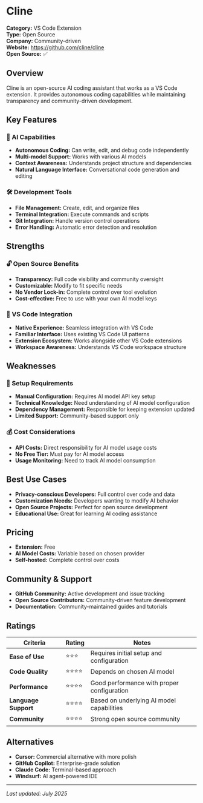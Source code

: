# Cline

**Category:** VS Code Extension  
**Type:** Open Source  
**Company:** Community-driven  
**Website:** https://github.com/cline/cline  
**Open Source:** ✅  

## Overview

Cline is an open-source AI coding assistant that works as a VS Code extension. It provides autonomous coding capabilities while maintaining transparency and community-driven development.

## Key Features

### 🤖 AI Capabilities
- **Autonomous Coding:** Can write, edit, and debug code independently
- **Multi-model Support:** Works with various AI models
- **Context Awareness:** Understands project structure and dependencies
- **Natural Language Interface:** Conversational code generation and editing

### 🛠️ Development Tools
- **File Management:** Create, edit, and organize files
- **Terminal Integration:** Execute commands and scripts
- **Git Integration:** Handle version control operations
- **Error Handling:** Automatic error detection and resolution

## Strengths

### 🔓 Open Source Benefits
- **Transparency:** Full code visibility and community oversight
- **Customizable:** Modify to fit specific needs
- **No Vendor Lock-in:** Complete control over tool evolution
- **Cost-effective:** Free to use with your own AI model keys

### 🎯 VS Code Integration
- **Native Experience:** Seamless integration with VS Code
- **Familiar Interface:** Uses existing VS Code UI patterns
- **Extension Ecosystem:** Works alongside other VS Code extensions
- **Workspace Awareness:** Understands VS Code workspace structure

## Weaknesses

### 🔧 Setup Requirements
- **Manual Configuration:** Requires AI model API key setup
- **Technical Knowledge:** Need understanding of AI model configuration
- **Dependency Management:** Responsible for keeping extension updated
- **Limited Support:** Community-based support only

### 💰 Cost Considerations
- **API Costs:** Direct responsibility for AI model usage costs
- **No Free Tier:** Must pay for AI model access
- **Usage Monitoring:** Need to track AI model consumption

## Best Use Cases

- **Privacy-conscious Developers:** Full control over code and data
- **Customization Needs:** Developers wanting to modify AI behavior
- **Open Source Projects:** Perfect for open source development
- **Educational Use:** Great for learning AI coding assistance

## Pricing

- **Extension:** Free
- **AI Model Costs:** Variable based on chosen provider
- **Self-hosted:** Complete control over costs

## Community & Support

- **GitHub Community:** Active development and issue tracking
- **Open Source Contributors:** Community-driven feature development
- **Documentation:** Community-maintained guides and tutorials

## Ratings

| Criteria | Rating | Notes |
|----------|---------|-------|
| **Ease of Use** | ⭐⭐⭐ | Requires initial setup and configuration |
| **Code Quality** | ⭐⭐⭐⭐ | Depends on chosen AI model |
| **Performance** | ⭐⭐⭐⭐ | Good performance with proper configuration |
| **Language Support** | ⭐⭐⭐⭐ | Based on underlying AI model capabilities |
| **Community** | ⭐⭐⭐⭐ | Strong open source community |

## Alternatives

- **Cursor:** Commercial alternative with more polish
- **GitHub Copilot:** Enterprise-grade solution
- **Claude Code:** Terminal-based approach
- **Windsurf:** AI agent-powered IDE

---

*Last updated: July 2025*